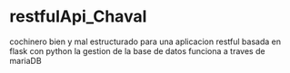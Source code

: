 # restfulApi_Chaval

cochinero bien y mal estructurado para una aplicacion restful basada en flask con python
la gestion de la base de datos funciona a traves de mariaDB

